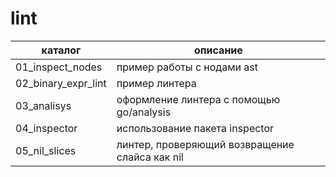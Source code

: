 # lint

|каталог|описание|
|---|---|
|01_inspect_nodes|пример работы с нодами ast|
|02_binary_expr_lint|пример линтера|
|03_analisys|оформление линтера с помощью go/analysis|
|04_inspector|использование пакета inspector|
|05_nil_slices|линтер, проверяющий возвращение слайса как nil|
